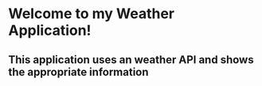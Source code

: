 # Welcome to my Weather Application!

## This application uses an weather API and shows the appropriate information
